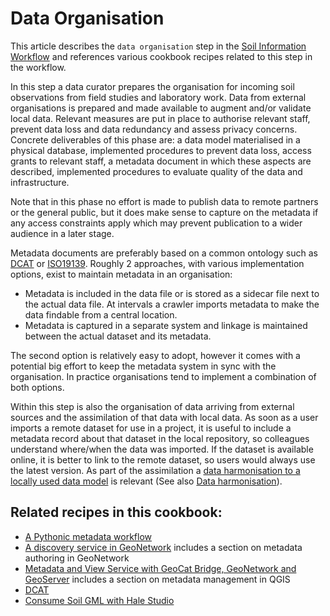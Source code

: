# Data Organisation

This article describes the `data organisation` step in the [Soil Information
Workflow](https://www.isric.org/index.php/utilise/community-practice) and
references various cookbook recipes related to this step in the workflow.

In this step a data curator prepares the organisation for incoming soil
observations from field studies and laboratory work. Data from external
organisations is prepared and made available to augment and/or validate local
data. Relevant measures are put in place to authorise relevant staff, prevent
data loss and data redundancy and assess privacy concerns. Concrete deliverables
of this phase are: a data model materialised in a physical database, implemented
procedures to prevent data loss, access grants to relevant staff, a metadata
document in which these aspects are described, implemented procedures to
evaluate quality of the data and infrastructure. 

Note that in this phase no effort is made to publish data to remote partners or
the general public, but it does make sense to capture on the metadata if any
access constraints apply which may prevent publication to a wider audience in a
later stage.

Metadata documents are preferably based on a common ontology such as
[DCAT](tools/dcat.md) or [ISO19139](tools/iso19139.md). Roughly 2 approaches,
with various implementation options, exist to maintain metadata in an
organisation:

- Metadata is included in the data file or is stored as a sidecar file next to
  the actual data file. At intervals a crawler imports metadata to make the data
findable from a central location.
- Metadata is captured in a separate system and linkage is maintained between
  the actual dataset and its metadata.

The second option is relatively easy to adopt, however it comes with a potential
big effort to keep the metadata system in sync with the organisation. In
practice organisations tend to implement a combination of both options. 

Within this step is also the organisation of data arriving from external sources
and the assimilation of that data with local data.  As soon as a user imports a
remote dataset for use in a project, it is useful to include a metadata record
about that dataset in the local repository, so colleagues understand where/when
the data was imported. If the dataset is available online, it is better to link
to the remote dataset, so users would always use the latest version. As part of
the assimilation a [data harmonisation to a locally used
data model](tools/hale-studio-consume-gml.md) is relevant (See also [Data
harmonisation](etl.md)).

## Related recipes in this cookbook:

- [A Pythonic metadata workflow](tools/pygeometa.md)
- [A discovery service in GeoNetwork](tools/geonetwork.md) includes a section on
  metadata authoring in GeoNetwork
- [Metadata and View Service with GeoCat Bridge, GeoNetwork and
  GeoServer](tools/bridge-geoserver-geonetwork.md) includes a section on
metadata management in QGIS
- [DCAT](tools/dcat.md)
- [Consume Soil GML with Hale Studio](tools/hale-studio-consume-gml.md)
